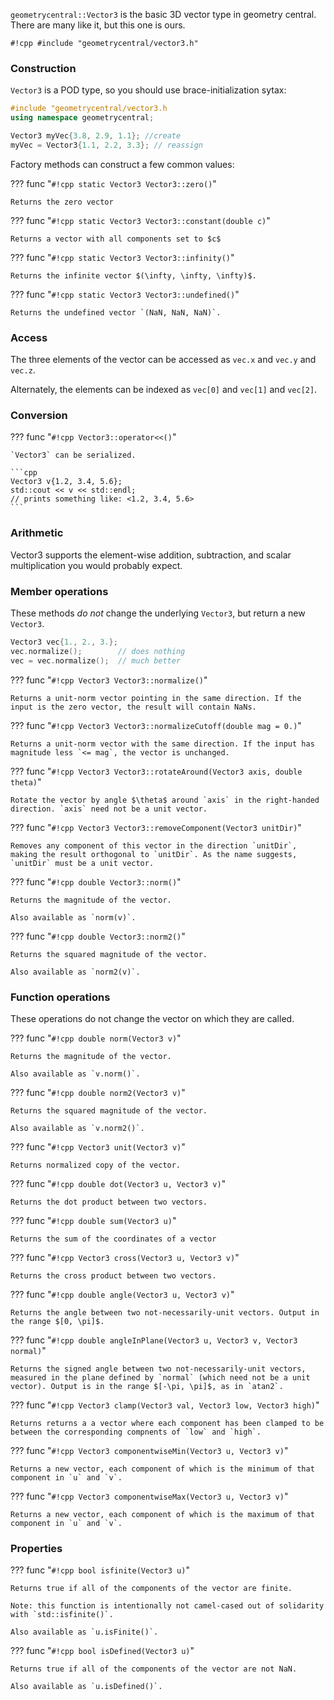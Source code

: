 `geometrycentral::Vector3` is the basic 3D vector type in geometry central. There are many like it, but this one is ours.

`#!cpp #include "geometrycentral/vector3.h"`

### Construction 

`Vector3` is a POD type, so you should use brace-initialization sytax:

```cpp
#include "geometrycentral/vector3.h
using namespace geometrycentral;

Vector3 myVec{3.8, 2.9, 1.1}; //create
myVec = Vector3{1.1, 2.2, 3.3}; // reassign
```

Factory methods can construct a few common values:

??? func "`#!cpp static Vector3 Vector3::zero()`"

    Returns the zero vector

??? func "`#!cpp static Vector3 Vector3::constant(double c)`"

    Returns a vector with all components set to $c$


??? func "`#!cpp static Vector3 Vector3::infinity()`"

    Returns the infinite vector $(\infty, \infty, \infty)$.

??? func "`#!cpp static Vector3 Vector3::undefined()`"

    Returns the undefined vector `(NaN, NaN, NaN)`.


### Access

The three elements of the vector can be accessed as `vec.x` and `vec.y` and `vec.z`.

Alternately, the elements can be indexed as `vec[0]` and `vec[1]` and `vec[2]`.


### Conversion

??? func "`#!cpp Vector3::operator<<()`"

    `Vector3` can be serialized.

    ```cpp
    Vector3 v{1.2, 3.4, 5.6};
    std::cout << v << std::endl;
    // prints something like: <1.2, 3.4, 5.6>
    ```

### Arithmetic

Vector3 supports the element-wise addition, subtraction, and scalar multiplication you would probably expect.


### Member operations

These methods _do not_ change the underlying `Vector3`, but return a new `Vector3`.
```cpp
Vector3 vec{1., 2., 3.};
vec.normalize();        // does nothing
vec = vec.normalize();  // much better
```

??? func "`#!cpp Vector3 Vector3::normalize()`"

    Returns a unit-norm vector pointing in the same direction. If the input is the zero vector, the result will contain NaNs.

??? func "`#!cpp Vector3 Vector3::normalizeCutoff(double mag = 0.)`"

    Returns a unit-norm vector with the same direction. If the input has magnitude less `<= mag`, the vector is unchanged.

??? func "`#!cpp Vector3 Vector3::rotateAround(Vector3 axis, double theta)`"

    Rotate the vector by angle $\theta$ around `axis` in the right-handed direction. `axis` need not be a unit vector.

??? func "`#!cpp Vector3 Vector3::removeComponent(Vector3 unitDir)`"

    Removes any component of this vector in the direction `unitDir`, making the result orthogonal to `unitDir`. As the name suggests, `unitDir` must be a unit vector.

??? func "`#!cpp double Vector3::norm()`"

    Returns the magnitude of the vector.

    Also available as `norm(v)`.


??? func "`#!cpp double Vector3::norm2()`"

    Returns the squared magnitude of the vector.

    Also available as `norm2(v)`.


### Function operations

These operations do not change the vector on which they are called.

??? func "`#!cpp double norm(Vector3 v)`"

    Returns the magnitude of the vector.

    Also available as `v.norm()`.


??? func "`#!cpp double norm2(Vector3 v)`"

    Returns the squared magnitude of the vector.

    Also available as `v.norm2()`.


??? func "`#!cpp Vector3 unit(Vector3 v)`"

    Returns normalized copy of the vector.


??? func "`#!cpp double dot(Vector3 u, Vector3 v)`"

    Returns the dot product between two vectors.


??? func "`#!cpp double sum(Vector3 u)`"

    Returns the sum of the coordinates of a vector


??? func "`#!cpp Vector3 cross(Vector3 u, Vector3 v)`"

    Returns the cross product between two vectors.


??? func "`#!cpp double angle(Vector3 u, Vector3 v)`"

    Returns the angle between two not-necessarily-unit vectors. Output in the range $[0, \pi]$.


??? func "`#!cpp double angleInPlane(Vector3 u, Vector3 v, Vector3 normal)`"

    Returns the signed angle between two not-necessarily-unit vectors, measured in the plane defined by `normal` (which need not be a unit vector). Output is in the range $[-\pi, \pi]$, as in `atan2`.


??? func "`#!cpp Vector3 clamp(Vector3 val, Vector3 low, Vector3 high)`"

    Returns returns a a vector where each component has been clamped to be between the corresponding compnents of `low` and `high`.

??? func "`#!cpp Vector3 componentwiseMin(Vector3 u, Vector3 v)`"

    Returns a new vector, each component of which is the minimum of that component in `u` and `v`.


??? func "`#!cpp Vector3 componentwiseMax(Vector3 u, Vector3 v)`"

    Returns a new vector, each component of which is the maximum of that component in `u` and `v`.


### Properties

??? func "`#!cpp bool isfinite(Vector3 u)`"

    Returns true if all of the components of the vector are finite.

    Note: this function is intentionally not camel-cased out of solidarity with `std::isfinite()`.

    Also available as `u.isFinite()`.


??? func "`#!cpp bool isDefined(Vector3 u)`"

    Returns true if all of the components of the vector are not NaN.
    
    Also available as `u.isDefined()`.
